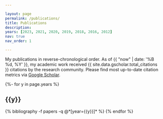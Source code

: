 ```yaml
---

layout: page
permalink: /publications/
title: Publications
description:
years: [2023, 2021, 2020, 2019, 2018, 2016, 2012]
nav: true
nav_order: 1

---
```


<!-- _pages/publications.md -->

<div class="publications">

My publications in reverse-chronological order. As of {{ "now" | date: '%B %d, %Y' }}, my academic work received {{ site.data.gscholar.total_citations }} citations by the research community. Please find most up-to-date citation metrics via <a href="https://gscholar.patrickkastner.de">Google Scholar</a>.

{%- for y in page.years %}
  <h2 class="year">{{y}}</h2>
  {% bibliography -f papers -q @*[year={{y}}]* %}
{% endfor %}
